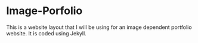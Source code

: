 Image-Porfolio
==============

This is a website layout that I will be using for an image dependent portfolio website. It is coded using Jekyll.